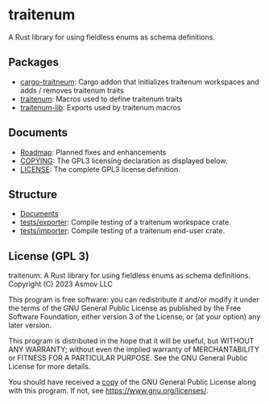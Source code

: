 traitenum 
=========
A Rust library for using fieldless enums as schema definitions.

Packages
--------
- [cargo-traitneum](./cargo): Cargo addon that initializes traitenum workspaces and adds / removes traitenum traits
- [traitenum](./macro): Macros used to define traitenum traits
- [traitenum-lib](./lib): Exports used by traitenum macros

Documents
---------
- [Roadmap](./docs/Roadmap.md): Planned fixes and enhancements
- [COPYING](./COPYING.txt): The GPL3 licensing declaration as displayed below.
- [LICENSE](./LICENSE.txt): The complete GPL3 license definition.

Structure
---------
- [Documents](./docs)
- [tests/exporter](./tests/exporter/): Compile testing of a traitenum workspace crate.
- [tests/importer](./tests/exporter/): Compile testing of a traitenum end-user crate.


License (GPL 3)
---------------
traitenum: A Rust library for using fieldless enums as schema definitions.  
Copyright (C) 2023 Asmov LLC

This program is free software: you can redistribute it and/or modify
it under the terms of the GNU General Public License as published by
the Free Software Foundation, either version 3 of the License, or
(at your option) any later version.

This program is distributed in the hope that it will be useful,
but WITHOUT ANY WARRANTY; without even the implied warranty of
MERCHANTABILITY or FITNESS FOR A PARTICULAR PURPOSE.  See the
GNU General Public License for more details.

You should have received a [copy](./LICENSE.txt) of the GNU General Public License
along with this program.  If not, see https://www.gnu.org/licenses/.
